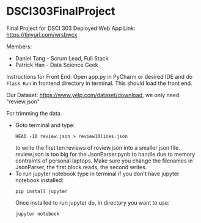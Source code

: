 # DSCI303FinalProject
Final Project for DSCI 303
Deployed Web App Link: https://tinyurl.com/wrsbwcx

Members:

* Daniel Tang - Scrum Lead, Full Stack
* Patrick Han - Data Science Geek

Instructions for Front End: Open app.py in PyCharm or desired IDE and do ```Flask Run``` in frontend directory in terminal. This should load the front end.

Our Dataset: https://www.yelp.com/dataset/download, we only need "review.json"

For trimming the data
* Goto terminal and type:
  ```
  HEAD -10 review.json > review10lines.json
  ```
  to write the first ten reviews of review.json into a smaller json file. review.json is too big for the JsonParser.pynb to handle due to memory contraints of personal laptops. Make sure you change the filenames in JsonParser, the first block reads, the second writes.
* To run jupyter notebook type in terminal if you don't have jupyter notebook installed:
  ```
  pip install jupyter
  ```
  Once installed to run jupyter do, in directory you want to use:
  ```
  jupyter notebook
  ```

